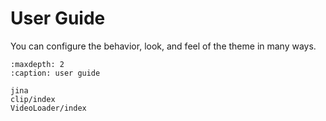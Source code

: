 # User Guide

You can configure the behavior, look, and feel of the theme in many ways.

```{toctree}
:maxdepth: 2
:caption: user guide

jina
clip/index
VideoLoader/index
```